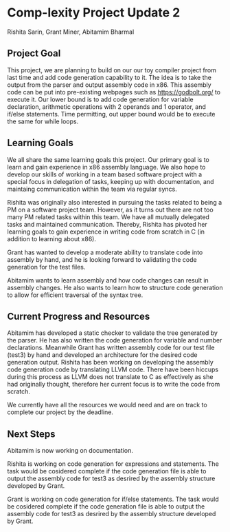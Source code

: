 # Comp-lexity Project Update 2
Rishita Sarin, Grant Miner, Abitamim Bharmal

## Project Goal
This project, we are planning to build on our our toy compiler project from last time and add code generation capability to it. The idea is to take the output from the parser and output assembly code in x86. This assembly code can be put into pre-existing webpages such as https://godbolt.org/ to execute it. Our lower bound is to add code generation for variable declaration, arithmetic operations with 2 operands and 1 operator, and if/else statements. Time permitting, out upper bound would be to execute the same for while loops.

## Learning Goals

We all share the same learning goals this project. Our primary goal is to learn and gain experience in x86 assembly language. We also hope to develop our skills of working in a team based software project with a special focus in delegation of tasks, keeping up with documentation, and maintaing communication within the team via regular syncs.

Rishita was originally also interested in pursuing the tasks related to being a PM on a software project team. However, as it turns out there are not too many PM related tasks within this team. We have all mutually delegated tasks and maintained communication. Thereby, Rishita has pivoted her learning goals to gain experience in writing code from scratch in C (in addition to learning about x86). 

Grant has wanted to develop a moderate ability to translate code into assembly by hand, and he is looking forward to validating the code generation for the test files.

Abitamim wants to learn assembly and how code changes can result in assembly changes. He also wants to learn how to structure code generation to allow for efficient traversal of the syntax tree.

## Current Progress and Resources

Abitamim has developed a static checker to validate the tree generated by the parser. He has also written the code generation for variable and number declarations. Meanwhile Grant has written assembly code for our test file (test3) by hand and developed an architecture for the desired code generation output. Rishita has been working on developing the assembly code generation code by translating LLVM code. There have been hiccups during this process as LLVM does not translate to C as effectively as she had originally thought, therefore her current focus is to write the code from scratch. 

We currently have all the resources we would need and are on track to complete our project by the deadline. 

## Next Steps
Abitamim is now working on documentation.

Rishita is working on code generation for expressions and statements. The task would be cosidered complete if the code generation file is able to output the assembly code for test3 as desrired by the assembly structure developed by Grant. 

Grant is working on code generation for if/else statements. The task would be cosidered complete if the code generation file is able to output the assembly code for test3 as desrired by the assembly structure developed by Grant. 
